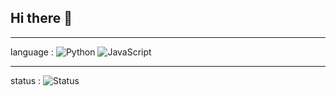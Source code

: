 ## Hi there 👋
<hr>

language : ![Python](https://img.shields.io/badge/Language-Python-blue) ![JavaScript](https://img.shields.io/badge/Language-JavaScript-yellow)

<hr>

status :  ![Status](https://img.shields.io/badge/Status-In%20Progress-brightgreen)


 
